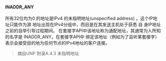 #### INADDR_ANY

所有32位均为0 的地址是IPv4 的未指明地址(unspecified address) 。这个IP地址只能作为源
地址出现在IPv4分组中，而目是在其发送主机处于获悉 自 身IP地址之前的自举引导过程期间。
在套接字API中该地址称为通配地址，其通常为人所知的名字是 INADDR_ANY。在套接字API中
绑定该地址（例如为了监听某套接字）表示会接受目的地为任何节点的IPv4地址的客户连接。

> 摘自UNP 附录A.4.3 未指明地址